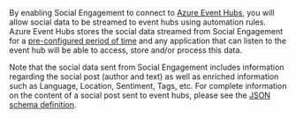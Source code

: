 By enabling Social Engagement to connect to [Azure Event Hubs](https://azure.microsoft.com/documentation/articles/event-hubs-overview/), you will allow social data to be streamed to event hubs using automation rules. Azure Event Hubs stores the social data streamed from Social Engagement for a [pre-configured period of time](https://azure.microsoft.com/documentation/articles/event-hubs-availability-and-support-faq/) and any application that can listen to the event hub will be able to access, store and/or process this data.  
  
 Note that the social data sent from Social Engagement includes information regarding the social post (author and text) as well as enriched information such as Language, Location, Sentiment, Tags, etc. For complete information on the content of a social post sent to event hubs, please see the [JSON schema definition](https://go.microsoft.com/fwlink/p/?LinkId=786643).